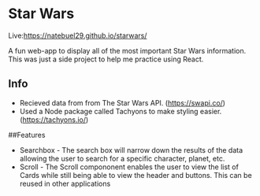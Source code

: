 
# Star Wars

Live:https://natebuel29.github.io/starwars/

A fun web-app to display all of the most important Star Wars information.
This was just a side project to help me practice using React.

## Info
- Recieved data from from The Star Wars API. (https://swapi.co/)
- Used a Node package called Tachyons to make styling easier. (https://tachyons.io/)

##Features
- Searchbox - The search box will narrow down the results of the data allowing the user to search for a specific character, planet, etc.
- Scroll - The Scroll compononent enables the user to view the list of Cards while still being able to view the header and buttons. This can be reused in other applications